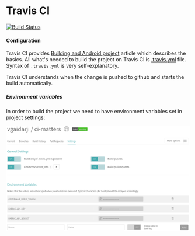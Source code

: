 # Travis CI

[![Build Status](https://travis-ci.org/vgaidarji/ci-matters.svg?branch=master)](https://travis-ci.org/vgaidarji/ci-matters)

#### Configuration

Travis CI provides [Building and Android project](https://docs.travis-ci.com/user/languages/android) article which describes the basics.
All what's needed to build the project on Travis CI is [.travis.yml](https://github.com/vgaidarji/ci-matters/tree/master/.travis.yml) file.
Syntax of `.travis.yml` is very self-explanatory. 

Travis CI understands when the change is pushed to github and starts the build automatically.

##### Environment variables 

In order to build the project we need to have environment variables set in project settings:
 
 <img src="/screenshots/travis_env_variables.png">
